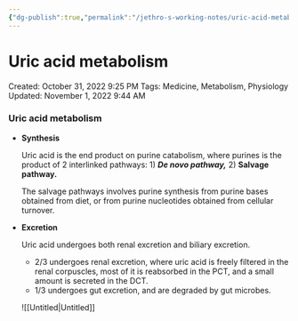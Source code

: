 ```yaml
---
{"dg-publish":true,"permalink":"/jethro-s-working-notes/uric-acid-metabolism/","dgPassFrontmatter":true}
---
```



# Uric acid metabolism

Created: October 31, 2022 9:25 PM
Tags: Medicine, Metabolism, Physiology
Updated: November 1, 2022 9:44 AM

### Uric acid metabolism

- ******************Synthesis******************
    
    Uric acid is the end product on purine catabolism, where purines is the product of 2 interlinked pathways: 1) *****************De novo pathway,***************** 2) ****************Salvage pathway.****************
    
    The salvage pathways involves purine synthesis from purine bases obtained from diet, or from purine nucleotides obtained from cellular turnover.
    
- ******************Excretion******************
    
    Uric acid undergoes both renal excretion and biliary excretion.
    
    - 2/3 undergoes renal excretion, where uric acid is freely filtered in the renal corpuscles, most of it is reabsorbed in the PCT, and a small amount is secreted in the DCT.
    - 1/3 undergoes gut excretion, and are degraded by gut microbes.
    
    ![[Untitled\|Untitled]]